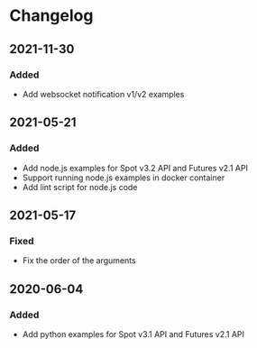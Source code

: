 # Changelog

## 2021-11-30

### Added

- Add websocket notification v1/v2 examples

## 2021-05-21

### Added

- Add node.js examples for Spot v3.2 API and Futures v2.1 API
- Support running node.js examples in docker container
- Add lint script for node.js code

## 2021-05-17

### Fixed

- Fix the order of the arguments

## 2020-06-04

### Added

- Add python examples for Spot v3.1 API and Futures v2.1 API
